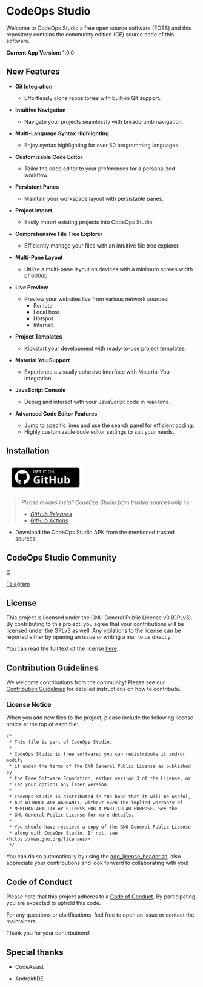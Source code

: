 # CodeOps Studio

Welcome to CodeOps Studio a free open source software (FOSS) and this repository contains the community edition (CE) source code
of this software.

**Current App Version:** 1.0.0

## New Features

- **Git Integration**
  - Effortlessly clone repositories with built-in Git support.

- **Intuitive Navigation**
  - Navigate your projects seamlessly with breadcrumb navigation.

- **Multi-Language Syntax Highlighting**
  - Enjoy syntax highlighting for over 50 programming languages.

- **Customizable Code Editor**
  - Tailor the code editor to your preferences for a personalized workflow.

- **Persistent Panes**
  - Maintain your workspace layout with persistable panes.

- **Project Import**
  - Easily import existing projects into CodeOps Studio.

- **Comprehensive File Tree Explorer**
  - Efficiently manage your files with an intuitive file tree explorer.

- **Multi-Pane Layout**
  - Utilize a multi-pane layout on devices with a minimum screen width of 600dp.

- **Live Preview**
  - Preview your websites live from various network sources:
    - Remote
    - Local host
    - Hotspot
    - Internet

- **Project Templates**
  - Kickstart your development with ready-to-use project templates.

- **Material You Support**
  - Experience a visually cohesive interface with Material You integration.

- **JavaScript Console**
  - Debug and interact with your JavaScript code in real-time.

- **Advanced Code Editor Features**
  - Jump to specific lines and use the search panel for efficient coding.
  - Highly customizable code editor settings to suit your needs.


## Installation

[<img src="https://github.com/Kunzisoft/Github-badge/raw/main/get-it-on-github.svg"
    alt="Get it on Github"
    height="80">](https://github.com/AndroidIDEOfficial/AndroidIDE/releases)

> _Please always install CodeOps Studio from trusted sources only i.e._
> - [_GitHub Releases_](https://github.com/etidoUP/CodeOps-Studio/releases)
> - [_GitHub Actions_](https://github.com/etidoUP/CodeOps-Studio/actions?query=branch%3Adev+event%3Apush)

- Download the CodeOps Studio APK from the mentioned trusted sources.

## CodeOps Studio Community

[X](https://x.com/codeopsstudio)

[Telegram](https://t.me/codeopsstudio)

## License

This project is licensed under the GNU General Public License v3 (GPLv3). By contributing to this project, you agree that your contributions will be licensed under the GPLv3 as well.
Any violations to the license can be reported either by opening an issue or writing a mail to us directly.

You can read the full text of the license [here](./LICENSE).

## Contribution Guidelines

We welcome contributions from the community! Please see our [Contribution Guidelines](./CONTRIBUTING.md) for detailed instructions on how to contribute.

### License Notice

When you add new files to the project, please include the following license notice at the top of each file:

```plaintext
/*
 * This file is part of CodeOps Studio.
 *
 * CodeOps Studio is free software: you can redistribute it and/or modify
 * it under the terms of the GNU General Public License as published by
 * the Free Software Foundation, either version 3 of the License, or
 * (at your option) any later version.
 *
 * CodeOps Studio is distributed in the hope that it will be useful,
 * but WITHOUT ANY WARRANTY; without even the implied warranty of
 * MERCHANTABILITY or FITNESS FOR A PARTICULAR PURPOSE. See the
 * GNU General Public License for more details.
 *
 * You should have received a copy of the GNU General Public License
 * along with CodeOps Studio. If not, see <https://www.gnu.org/licenses/>.
 */
```
You can do so automatically by using the [add_license_header.sh](./documentation/add_license_header.md), also appreciate your contributions and look forward to collaborating with you!

## Code of Conduct

Please note that this project adheres to a [Code of Conduct](./CODE_OF_CONDUCT.md). By participating, you are expected to uphold this code.

For any questions or clarifications, feel free to open an issue or contact the maintainers.

Thank you for your contributions!

## Special thanks

- CodeAssist

- AndroidIDE 
